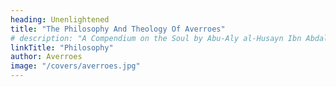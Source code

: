 ```yaml
---
heading: Unenlightened
title: "The Philosophy And Theology Of Averroes"
# description: "A Compendium on the Soul by Abu-Aly al-Husayn Ibn Abdallah Ibn Sina"
linkTitle: "Philosophy"
author: Averroes
image: "/covers/averroes.jpg"
---
```

